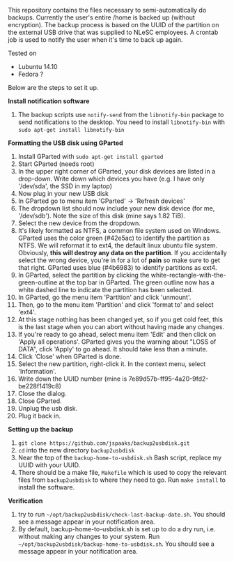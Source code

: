 This repository contains the files necessary to semi-automatically do backups. Currently the user's entire /home is backed up (without encryption). The backup process is based on the UUID of the partition on the external USB drive that was supplied to NLeSC employees. A crontab job is used to notify the user when it's time to back up again.

Tested on 
* Lubuntu 14.10
* Fedora ?


Below are the steps to set it up.

**Install notification software**

1. The backup scripts use ``notify-send`` from the ``libnotify-bin`` package to send notifications to the desktop. You need to install ``libnotify-bin`` with ``sudo apt-get install libnotify-bin``

**Formatting the USB disk using GParted**

1. Install GParted with ``sudo apt-get install gparted``
1. Start GParted (needs root)
1. In the upper right corner of GParted, your disk devices are listed in a drop-down. Write down which devices you have (e.g. I have only '/dev/sda', the SSD in my laptop)
1. Now plug in your new USB disk
1. In GParted go to menu item 'GParted' -> 'Refresh devices'
1. The dropdown list should now include your new disk device (for me, '/dev/sdb'). Note the size of this disk (mine says 1.82 TiB).
1. Select the new device from the dropdown.
1. It's likely formatted as NTFS, a common file system used on Windows. GParted uses the color green (#42e5ac) to identify the partition as NTFS. We will reformat it to ext4, the default linux ubuntu file system. Obviously, **this will destroy any data on the partition**. If you accidentally select the wrong device, you're in for a lot of **pain** so make sure to get that right. GParted uses blue (#4b6983) to identify partitions as ext4.
1. In GParted, select the partition by clicking the white-rectangle-with-the-green-outline at the top bar in GParted. The green outline now has a white dashed line to indicate the partition has been selected.
1. In GParted, go the menu item 'Partition' and click 'unmount'.
1. Then, go to the menu item 'Partition' and click 'format to' and select 'ext4'.
1. At this stage nothing has been changed yet, so if you get cold feet, this is the last stage when you can abort without having made any changes.
1. If you're ready to go ahead, select menu item 'Edit' and then click on 'Apply all operations'. GParted gives you the warning about "LOSS of DATA", click 'Apply' to go ahead. It should take less than a minute.
1. Click 'Close' when GParted is done.
1. Select the new partition, right-click it. In the context menu, select 'Information'.
1. Write down the UUID number (mine is 7e89d57b-ff95-4a20-9fd2-be228f1419c8)
1. Close the dialog.
1. Close GParted.
1. Unplug the usb disk.
1. Plug it back in.

**Setting up the backup**

1. ``git clone https://github.com/jspaaks/backup2usbdisk.git``
1. ``cd`` into the new directory ``backup2usbdisk``
1. Near the top of the ``backup-home-to-usbdisk.sh`` Bash script, replace my UUID with your UUID.
1. There should be a make file, ``Makefile`` which is used to copy the relevant files from ``backup2usbdisk`` to where they need to go. Run ``make install`` to install the software.

**Verification**

1. try to run ``~/opt/backup2usbdisk/check-last-backup-date.sh``. You should see a message appear in your notification area.
1. By default, backup-home-to-usbdisk.sh is set up to do a dry run, i.e. without making any changes to your system. Run ``~/opt/backup2usbdisk/backup-home-to-usbdisk.sh``. You should see a message appear in your notification area.



